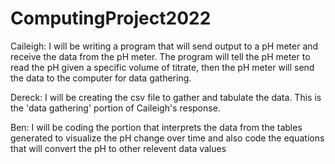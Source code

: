 # ComputingProject2022

Caileigh:
I will be writing a program that will send output to a pH meter and receive the data from the pH meter. The program will tell the pH meter to read the pH given a specific volume of titrate, then the pH meter will send the data to the computer for data gathering.

Dereck:
I will be creating the csv file to gather and tabulate the data.  This is the 'data gathering' portion of Caileigh's response.

Ben:
I will be coding the portion that interprets the data from the tables generated to visualize the pH change over time and also code the equations that will convert the pH to other relevent data values
